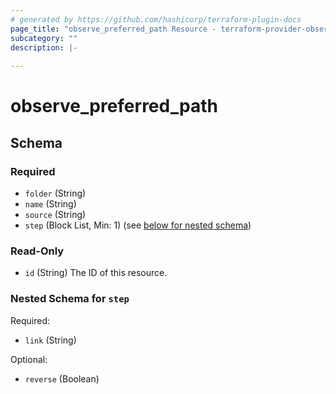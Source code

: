```yaml
---
# generated by https://github.com/hashicorp/terraform-plugin-docs
page_title: "observe_preferred_path Resource - terraform-provider-observe"
subcategory: ""
description: |-
  
---
```

# observe_preferred_path



<!-- schema generated by tfplugindocs -->
## Schema

### Required

- `folder` (String)
- `name` (String)
- `source` (String)
- `step` (Block List, Min: 1) (see [below for nested schema](#nestedblock--step))

### Read-Only

- `id` (String) The ID of this resource.

<a id="nestedblock--step"></a>
### Nested Schema for `step`

Required:

- `link` (String)

Optional:

- `reverse` (Boolean)

